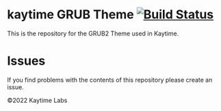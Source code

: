 # kaytime GRUB Theme [![Build Status](https://travis-ci.org/kaytime/kaytime-grub.svg?branch=master)](https://travis-ci.org/kaytime/kaytime-grub)

This is the repository for the GRUB2 Theme used in Kaytime.

# Issues

If you find problems with the contents of this repository please create an issue.

©2022 Kaytime Labs
